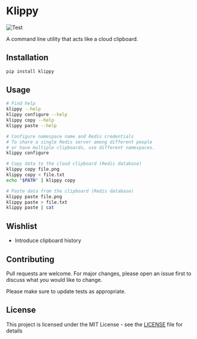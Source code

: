 # Klippy

![Test](https://github.com/ikhurramraza/klippy/workflows/Test/badge.svg)

A command line utility that acts like a cloud clipboard.

## Installation

```bash
pip install klippy
```

## Usage

```bash
# Find help
klippy --help
klippy configure --help
klippy copy --help
klippy paste --help

# Configure namespace name and Redis credentials
# To share a single Redis server among different people
# or have multiple clipboards, use different namespaces.
klippy configure

# Copy data to the cloud clipboard (Redis database)
klippy copy file.png
klippy copy < file.txt
echo "$PATH" | klippy copy

# Paste data from the clipboard (Redis database)
klippy paste file.png
klippy paste > file.txt
klippy paste | cat
```

## Wishlist

- Introduce clipboard history

## Contributing

Pull requests are welcome. For major changes, please open an issue first to discuss what you would like to change.

Please make sure to update tests as appropriate.

## License

This project is licensed under the MIT License - see the [LICENSE](LICENSE) file for details

